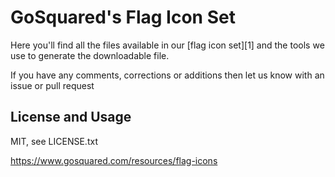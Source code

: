 # GoSquared's Flag Icon Set

Here you'll find all the files available in our [flag icon set][1] and the tools we use to generate the downloadable file.

If you have any comments, corrections or additions then let us know with an issue or pull request

## License and Usage

MIT, see LICENSE.txt

https://www.gosquared.com/resources/flag-icons
